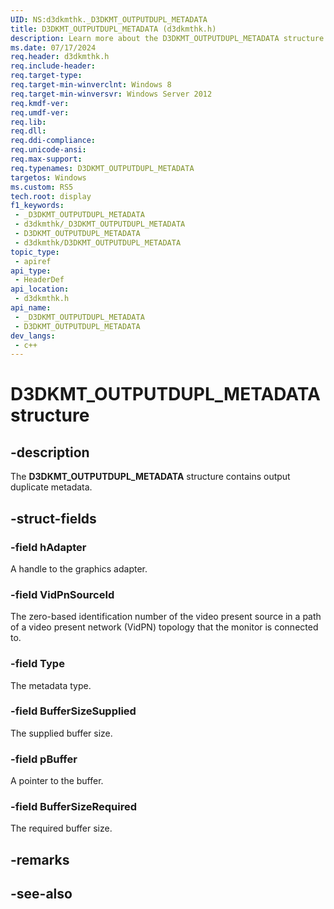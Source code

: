 ```yaml
---
UID: NS:d3dkmthk._D3DKMT_OUTPUTDUPL_METADATA
title: D3DKMT_OUTPUTDUPL_METADATA (d3dkmthk.h)
description: Learn more about the D3DKMT_OUTPUTDUPL_METADATA structure.
ms.date: 07/17/2024
req.header: d3dkmthk.h
req.include-header: 
req.target-type: 
req.target-min-winverclnt: Windows 8
req.target-min-winversvr: Windows Server 2012
req.kmdf-ver: 
req.umdf-ver: 
req.lib: 
req.dll: 
req.ddi-compliance: 
req.unicode-ansi: 
req.max-support: 
req.typenames: D3DKMT_OUTPUTDUPL_METADATA
targetos: Windows
ms.custom: RS5
tech.root: display
f1_keywords:
 - _D3DKMT_OUTPUTDUPL_METADATA
 - d3dkmthk/_D3DKMT_OUTPUTDUPL_METADATA
 - D3DKMT_OUTPUTDUPL_METADATA
 - d3dkmthk/D3DKMT_OUTPUTDUPL_METADATA
topic_type:
 - apiref
api_type:
 - HeaderDef
api_location:
 - d3dkmthk.h
api_name:
 - _D3DKMT_OUTPUTDUPL_METADATA
 - D3DKMT_OUTPUTDUPL_METADATA
dev_langs:
 - c++
---
```


# D3DKMT_OUTPUTDUPL_METADATA structure

## -description

The **D3DKMT_OUTPUTDUPL_METADATA** structure contains output duplicate metadata.

## -struct-fields

### -field hAdapter

A handle to the graphics adapter.

### -field VidPnSourceId

The zero-based identification number of the video present source in a path of a video present network (VidPN) topology that the monitor is connected to.

### -field Type

The metadata type.

### -field BufferSizeSupplied

The supplied buffer size.

### -field pBuffer

A pointer to the buffer.

### -field BufferSizeRequired

The required buffer size.

## -remarks

## -see-also
